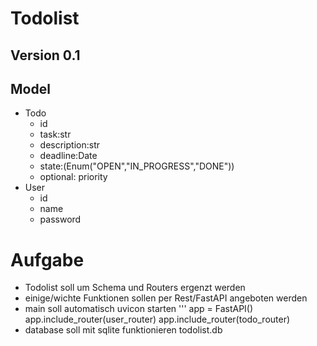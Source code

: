 # Todolist
## Version 0.1
## Model
* Todo
    * id
    * task:str
    * description:str
    * deadline:Date
    * state:(Enum("OPEN","IN_PROGRESS","DONE"))
    * optional: priority
* User
    * id
    * name
    * password


# Aufgabe
* Todolist soll um Schema und Routers ergenzt werden
* einige/wichte Funktionen sollen per Rest/FastAPI angeboten werden
* main soll automatisch uvicon starten
    ''' app = FastAPI()
        app.include_router(user_router)
        app.include_router(todo_router)
* database soll mit sqlite funktionieren todolist.db


